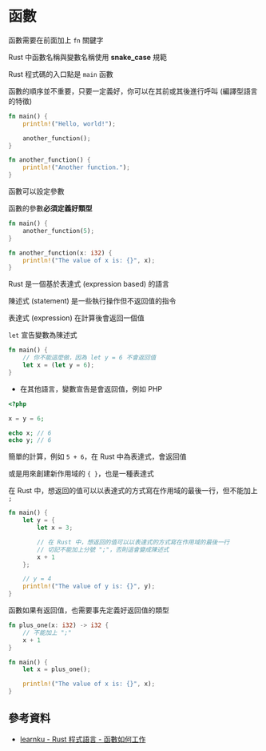 # 函數

函數需要在前面加上 `fn` 關鍵字

Rust 中函數名稱與變數名稱使用 **snake_case** 規範

Rust 程式碼的入口點是 `main` 函數

函數的順序並不重要，只要一定義好，你可以在其前或其後進行呼叫 (編譯型語言的特徵)

```rust
fn main() {
    println!("Hello, world!");

    another_function();
}

fn another_function() {
    println!("Another function.");
}
```

函數可以設定參數

函數的參數**必須定義好類型**

```rust
fn main() {
    another_function(5);
}

fn another_function(x: i32) {
    println!("The value of x is: {}", x);
}
```

Rust 是一個基於表達式 (expression based) 的語言

陳述式 (statement) 是一些執行操作但不返回值的指令

表達式 (expression) 在計算後會返回一個值

`let` 宣告變數為陳述式

```rust
fn main() {
    // 你不能這麼做，因為 let y = 6 不會返回值
    let x = (let y = 6);
}
```

- 在其他語言，變數宣告是會返回值，例如 PHP

```php
<?php

x = y = 6;

echo x; // 6
echo y; // 6
```

簡單的計算，例如 `5 + 6`，在 Rust 中為表達式，會返回值

或是用來創建新作用域的 `{ }`，也是一種表達式

在 Rust 中，想返回的值可以以表達式的方式寫在作用域的最後一行，但不能加上 `;`

```rust
fn main() {
    let y = {
        let x = 3;

        // 在 Rust 中，想返回的值可以以表達式的方式寫在作用域的最後一行
        // 切記不能加上分號 ";"，否則這會變成陳述式
        x + 1
    };

    // y = 4
    println!("The value of y is: {}", y);
}
```

函數如果有返回值，也需要事先定義好返回值的類型

```rust
fn plus_one(x: i32) -> i32 {
    // 不能加上 ";"
    x + 1
}

fn main() {
    let x = plus_one();

    println!("The value of x is: {}", x);
}
```

## 參考資料

- [learnku - Rust 程式語言 - 函數如何工作](https://learnku.com/docs/rust-lang/2018/ch03-03-how-functions-work/4501)

